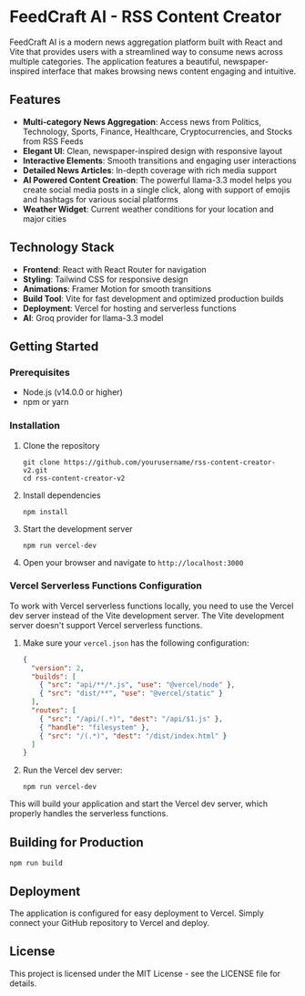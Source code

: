 # FeedCraft AI - RSS Content Creator

FeedCraft AI is a modern news aggregation platform built with React and Vite that provides users with a streamlined way to consume news across multiple categories. The application features a beautiful, newspaper-inspired interface that makes browsing news content engaging and intuitive.

## Features

- **Multi-category News Aggregation**: Access news from Politics, Technology, Sports, Finance, Healthcare, Cryptocurrencies, and Stocks from RSS Feeds
- **Elegant UI**: Clean, newspaper-inspired design with responsive layout
- **Interactive Elements**: Smooth transitions and engaging user interactions
- **Detailed News Articles**: In-depth coverage with rich media support
- **AI Powered Content Creation**: The powerful llama-3.3 model helps you create social media posts in a single click, along with support of emojis and hashtags for various social platforms
- **Weather Widget**: Current weather conditions for your location and major cities

## Technology Stack

- **Frontend**: React with React Router for navigation
- **Styling**: Tailwind CSS for responsive design
- **Animations**: Framer Motion for smooth transitions
- **Build Tool**: Vite for fast development and optimized production builds
- **Deployment**: Vercel for hosting and serverless functions
- **AI**: Groq provider for llama-3.3 model

## Getting Started

### Prerequisites

- Node.js (v14.0.0 or higher)
- npm or yarn

### Installation

1. Clone the repository

   ```
   git clone https://github.com/yourusername/rss-content-creator-v2.git
   cd rss-content-creator-v2
   ```

2. Install dependencies

   ```
   npm install
   ```

3. Start the development server

   ```
   npm run vercel-dev
   ```

4. Open your browser and navigate to `http://localhost:3000`

### Vercel Serverless Functions Configuration

To work with Vercel serverless functions locally, you need to use the Vercel dev server instead of the Vite development server. The Vite development server doesn't support Vercel serverless functions.

1. Make sure your `vercel.json` has the following configuration:

   ```json
   {
     "version": 2,
     "builds": [
       { "src": "api/**/*.js", "use": "@vercel/node" },
       { "src": "dist/**", "use": "@vercel/static" }
     ],
     "routes": [
       { "src": "/api/(.*)", "dest": "/api/$1.js" },
       { "handle": "filesystem" },
       { "src": "/(.*)", "dest": "/dist/index.html" }
     ]
   }
   ```

2. Run the Vercel dev server:

   ```
   npm run vercel-dev
   ```

This will build your application and start the Vercel dev server, which properly handles the serverless functions.

## Building for Production

```
npm run build
```

## Deployment

The application is configured for easy deployment to Vercel. Simply connect your GitHub repository to Vercel and deploy.

## License

This project is licensed under the MIT License - see the LICENSE file for details.
